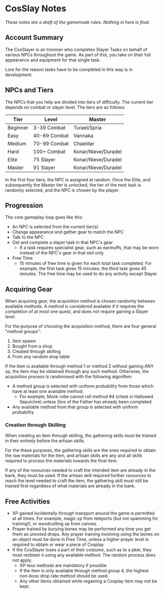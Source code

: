 # CosSlay Notes
*These notes are a draft of the gamemode rules.  Nothing in here is final.*

## Account Summary
The CosSlayer is an Ironman who completes Slayer Tasks on behalf of various
NPCs throughout the game.  As part of this, you take on their full appearance
and equipment for that single task.

Lore for the reason tasks have to be completed in this way is in development.

## NPCs and Tiers
The NPCs that you help are divided into tiers of difficulty.  The current tier
depends on combat or slayer level.  The tiers are as follows:

| Tier     | Level        | Master              |
|----------|--------------|---------------------|
| Beginner | 3-39 Combat  | Turael/Spria        |
| Easy     | 40-69 Combat | Vannaka             |
| Medium   | 70-99 Combat | Chaeldar            |
| Hard     | 100+ Combat  | Konar/Nieve/Duradel |
| Elite    | 75 Slayer    | Konar/Nieve/Duradel |
| Master   | 91 Slayer    | Konar/Nieve/Duradel |

In the first four tiers, the NPC is assigned at random. Once the Elite, 
and subsequently the Master tier is unlocked, the tier of the next task is 
randomly selected, and the NPC is chosen by the player.

## Progression
The core gameplay loop goes like this:
* An NPC is selected from the current tier(s)
* Change appearance and gather gear to match the NPC
* Talk to the NPC
* Get and complete a slayer task in that NPC's gear
    * If a task requires specialist gear, such as earmuffs, that may be worn 
      instead of the NPC's gear in that slot only
* Free Time
    * 15 minutes of free time is given for each total task completed.  For
      example, the first task gives 15 minutes; the third task gives 45 
      minutes.  The free time may be used to do any activity except Slayer.

## Acquiring Gear
When acquiring gear, the acquisition method is chosen randomly between
available methods.  A method is considered available if it requires 
the completion of at most one quest, and does not require gaining a
Slayer level.

For the purpose of choosing the acquisition method, there are four general
"method groups":

1. Item spawn
2. Bought from a shop
3. Created through skilling
4. From any random drop table

If the item is available through method 1 or method 2 without gaining ANY xp,
the item may be obtained through any such method.  Otherwise, the acquisition
process is randomised with the following algorithm:

* A method group is selected with uniform probability from those which have at
  least one available method.
    * For example, Monk robe cannot roll method #4 (chest in Hallowed
      Sepulchre) unless Sins of the Father has already been completed
* Any available method from that group is selected with uniform probability

### Creation through Skilling
When creating an item through skilling, the gathering skills must be trained
in their entirety before the artisan skills.

For the these purposes, the gathering skills are the ones required to obtain
the raw materials for the item, and artisan skills are any and all skills
required to process the materials towards the final item.

If any of the resources needed to craft the intended item are 
already in the bank, they must be used. If the artisan skill required
further resources to reach the level needed to craft the item, the gathering
skill must still be trained first regardless of what materials are already
in the bank. 

## Free Activities
* XP gained incidentally through transport around the game is permitted at all
  times.  For example, magic xp from teleports (but not spamming for
  training!), or woodcutting xp from canoes.
* Prayer trained by burying bones may be performed any time you get them as 
  unnoted drops. Any prayer training involving using the bones on an object 
  must be done in Free Time, unless a higher prayer level is required to obtain
  or wear a piece of Cosplay
* If the CosSlayer loses a part of their costume, such as to a pker, they must
  reobtain it using any available method.  The random process does not apply.
    * XP-less methods are mandatory if possible
    * If the item is only available through method group 4, the highest
      non-boss drop rate method should be used.
    * Any other items obtained while regaining a Cosplay item may not be
      kept.
